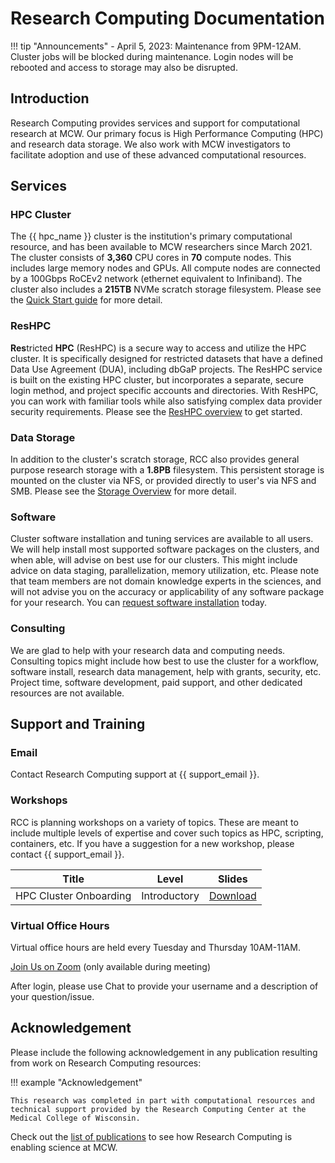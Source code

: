 # Research Computing Documentation

!!! tip "Announcements"
    - April 5, 2023: Maintenance from 9PM-12AM. Cluster jobs will be blocked during maintenance. Login nodes will be rebooted and access to storage may also be disrupted.

## Introduction

Research Computing provides services and support for computational research at MCW. Our primary focus is High Performance Computing (HPC) and research data storage. We also work with MCW investigators to facilitate adoption and use of these advanced computational resources.

## Services

### HPC Cluster

The {{ hpc_name }} cluster is the institution's primary computational resource, and has been available to MCW researchers since March 2021. The cluster consists of **3,360** CPU cores in **70** compute nodes. This includes large memory nodes and GPUs. All compute nodes are connected by a 100Gbps RoCEv2 network (ethernet equivalent to Infiniband). The cluster also includes a **215TB** NVMe scratch storage filesystem. Please see the [Quick Start guide](user-guide/quickstart.md) for more detail.

### ResHPC

**Res**tricted **HPC** (ResHPC) is a secure way to access and utilize the HPC cluster. It is specifically designed for restricted datasets that have a defined Data Use Agreement (DUA), including dbGaP projects. The ResHPC service is built on the existing HPC cluster, but incorporates a separate, secure login method, and project specific accounts and directories. With ResHPC, you can work with familiar tools while also satisfying complex data provider security requirements. Please see the [ResHPC overview](secure-computing/reshpc.md) to get started.

### Data Storage

In addition to the cluster's scratch storage, RCC also provides general purpose research storage with a **1.8PB** filesystem. This persistent storage is mounted on the cluster via NFS, or provided directly to user's via NFS and SMB. Please see the [Storage Overview](storage/rcc-storage.md) for more detail.

### Software

Cluster software installation and tuning services are available to all users. We will help install most supported software packages on the clusters, and when able, will advise on best use for our clusters. This might include advice on data staging, parallelization, memory utilization, etc. Please note that team members are not domain knowledge experts in the sciences, and will not advise you on the accuracy or applicability of any software package for your research. You can [request software installation](software/module-request.md) today.

### Consulting

We are glad to help with your research data and computing needs. Consulting topics might include how best to use the cluster for a workflow, software install, research data management, help with grants, security, etc. Project time, software development, paid support, and other dedicated resources are not available.

## Support and Training

### Email

Contact Research Computing support at {{ support_email }}.

### Workshops

RCC is planning workshops on a variety of topics. These are meant to include multiple levels of expertise and cover such topics as HPC, scripting, containers, etc. If you have a suggestion for a new workshop, please contact {{ support_email }}.

| Title | Level | Slides |
| ----- | ----- | ------ |
| HPC Cluster Onboarding | Introductory | [Download](files/HPC_Cluster_Onboarding_2022.pdf) |

### Virtual Office Hours

Virtual office hours are held every Tuesday and Thursday 10AM-11AM.

[Join Us on Zoom](https://mcw-edu.zoom.us/j/96853733420?pwd=Rm4ycHVzMGVJQ0o0dERyYXRBbUt2QT09) (only available during meeting)

After login, please use Chat to provide your username and a description of your question/issue.

## Acknowledgement

Please include the following acknowledgement in any publication resulting from work on Research Computing resources:

!!! example "Acknowledgement"

    This research was completed in part with computational resources and 
    technical support provided by the Research Computing Center at the 
    Medical College of Wisconsin.

Check out the [list of publications](pubs.md) to see how Research Computing is enabling science at MCW.
